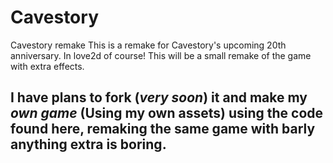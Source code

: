 # Cavestory

Cavestory remake This is a remake for Cavestory's upcoming 20th anniversary. In love2d of course! This will be a small remake of the game with extra effects.

## I have plans to fork (*very soon*) it and make my *own game* (Using my own assets) using the code found here, remaking the same game with barly anything extra is boring.
